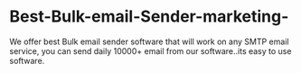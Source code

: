 # Best-Bulk-email-Sender-marketing-
We offer best Bulk email sender software that will work on any SMTP email service, you can send daily 10000+ email from our software..its easy to use software.
